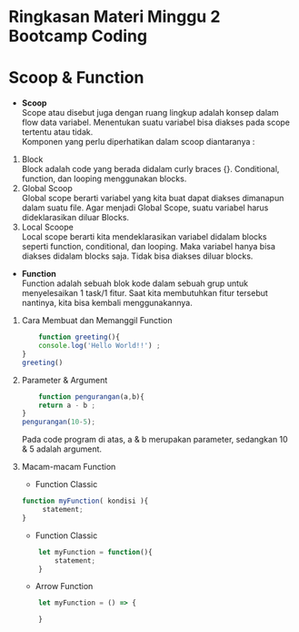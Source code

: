 # **Ringkasan Materi Minggu 2 Bootcamp Coding**

# **Scoop & Function**<br>
- **Scoop**<br>
Scope atau disebut juga dengan ruang lingkup adalah konsep dalam flow data variabel. Menentukan suatu variabel bisa diakses pada scope tertentu atau tidak. <br>
Komponen yang perlu diperhatikan dalam scoop diantaranya : <br>
<ol>
<li>Block</li>
Block adalah code yang berada didalam curly braces {}. Conditional, function, dan  looping menggunakan blocks.
<li>Global Scoop</li>
Global scope berarti variabel yang kita buat dapat diakses dimanapun dalam suatu file. Agar menjadi Global Scope, suatu variabel harus dideklarasikan diluar Blocks.
<li>Local Scoope</li>
Local scope berarti kita mendeklarasikan variabel didalam blocks seperti function, conditional, dan looping. Maka variabel hanya bisa diakses didalam blocks saja. Tidak bisa diakses diluar blocks.
</ol>

- **Function**<br>
Function adalah sebuah blok kode dalam sebuah grup untuk menyelesaikan 1 task/1 fitur. Saat kita membutuhkan fitur tersebut nantinya, kita bisa kembali menggunakannya.<br>
<ol>
<li>Cara Membuat dan Memanggil Function</li>

```javascript 
    function greeting(){
    console.log('Hello World!!') ;
}
greeting()
```
<li>Parameter & Argument</li>

```javascript
    function pengurangan(a,b){
    return a - b ;
}
pengurangan(10-5);
```
Pada code program di atas, a & b merupakan parameter, sedangkan 10 & 5 adalah argument.
<li>Macam-macam Function</li>

- Function Classic<br>

```javascript
function myFunction( kondisi ){
     statement;
}
```
- Function Classic<br>
```javascript
    let myFunction = function(){
        statement;
    }
```

- Arrow Function<br>
```javascript
    let myFunction = () => {

    }
```
</ol>
